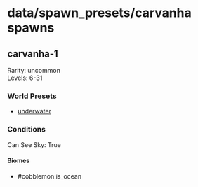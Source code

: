 # data/spawn_presets/carvanha spawns  
  
## carvanha-1  
Rarity: uncommon  
Levels: 6-31  
  
### World Presets  
* [underwater](/data/spawn_data/underwater.md)  
  
### Conditions  
Can See Sky: True  
  
#### Biomes  
  * #cobblemon:is_ocean
  
